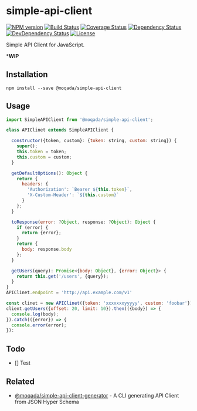 # simple-api-client

[![NPM version][npm-image]][npm-url]
[![Build Status][travis-image]][travis-url]
[![Coverage Status][codecov-image]][codecov-url]
[![Dependency Status][daviddm-image]][daviddm-url]
[![DevDependency Status][daviddm-dev-image]][daviddm-dev-url]
[![License][license-image]][license-url]

Simple API Client for JavaScript.

***WIP**

## Installation

```
npm install --save @moqada/simple-api-client
```

## Usage

```javascript
import SimpleAPIClient from '@moqada/simple-api-client';

class APIClinet extends SimpleAPIClient {

  constructor({token, custom}: {token: string, custom: string}) {
    super();
    this.token = token;
    this.custom = custom;
  }

  getDefaultOptions(): Object {
    return {
      headers: {
        'Authorization': `Bearer ${this.token}`,
        'X-Custom-Header': `${this.custom}`
      }
    };
  }

  toResponse(error: ?Object, response: ?Object): Object {
    if (error) {
      return {error};
    }
    return {
      body: response.body
    };
  }

  getUsers(query): Promise<{body: Object}, {error: Object}> {
    return this.get('/users', {query});
  }
}
APIClinet.endpoint = 'http://api.example.com/v1'

const clinet = new APIClinet({token: 'xxxxxxxyyyyy', custom: 'foobar'});
client.getUsers({offset: 20, limit: 10}).then(({body}) => {
  console.log(body);
}).catch(({error}) => {
  console.error(error);
}):
```

## Todo

- [] Test

## Related

- [@moqada/simple-api-client-generator](https://github.com/moqada/simple-api-client-generator) - A CLI generating API Client from JSON Hyper Schema


[npm-url]: https://www.npmjs.com/package/@moqada/simple-api-client
[npm-image]: https://img.shields.io/npm/v/@moqada/simple-api-client.svg?style=flat-square
[travis-url]: https://travis-ci.org/moqada/simple-api-client
[travis-image]: https://img.shields.io/travis/moqada/simple-api-client.svg?style=flat-square
[daviddm-url]: https://david-dm.org/moqada/simple-api-client
[daviddm-image]: https://img.shields.io/david/moqada/simple-api-client.svg?style=flat-square
[daviddm-dev-url]: https://david-dm.org/moqada/simple-api-client#info=devDependencies
[daviddm-dev-image]: https://img.shields.io/david/dev/moqada/simple-api-client.svg?style=flat-square
[codecov-url]: https://codecov.io/github/moqada/simple-api-client
[codecov-image]: https://img.shields.io/codecov/c/github/moqada/simple-api-client.svg?style=flat-square
[license-url]: http://opensource.org/licenses/MIT
[license-image]: https://img.shields.io/github/license/moqada/simple-api-client?style=flat-square
